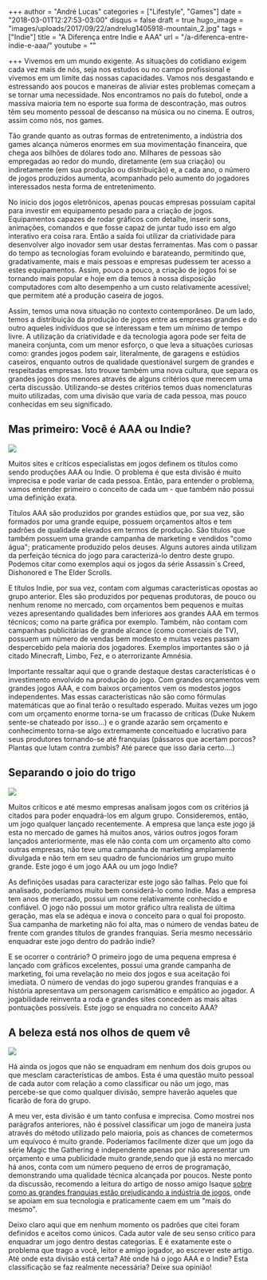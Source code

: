 +++
author = "André Lucas"
categories = ["Lifestyle", "Games"]
date = "2018-03-01T12:27:53-03:00"
disqus = false
draft = true
hugo_image = "images/uploads/2017/09/22/andrelug1405918-mountain_2.jpg"
tags = ["Indie"]
title = "A Diferença entre Indie e AAA"
url = "/a-diferenca-entre-indie-e-aaa/"
youtube = ""

+++
Vivemos em um mundo exigente. As situações do cotidiano exigem cada vez mais de nós, seja nos estudos ou no campo profissional e vivemos em um limite das nossas capacidades. Vamos nos desgastando e estressando aos poucos e maneiras de aliviar estes problemas começam a se tornar uma necessidade. Nos encontramos no país do futebol, onde a massiva maioria tem no esporte sua forma de descontração, mas outros têm seu momento pessoal de descanso na música ou no cinema. E outros, assim como nós, nos games.

Tão grande quanto as outras formas de entretenimento, a indústria dos games alcança números enormes em sua movimentação financeira, que chega aos bilhões de dólares todo ano. Milhares de pessoas são empregadas ao redor do mundo, diretamente (em sua criação) ou indiretamente (em sua produção ou distribuição) e, a cada ano, o número de jogos produzidos aumenta, acompanhado pelo aumento do jogadores interessados nesta forma de entretenimento.

No inicio dos jogos eletrônicos, apenas poucas empresas possuíam capital para investir em equipamento pesado para a criação de jogos. Equipamentos capazes de rodar gráficos com detalhe, inserir sons, animações, comandos e que fosse capaz de juntar tudo isso em algo interativo era coisa rara. Então a saída foi utilizar da criatividade para desenvolver algo inovador sem usar destas ferramentas. Mas com o passar do tempo  as tecnologias foram evoluindo e barateando, permitindo que, gradativamente, mais e mais pessoas e empresas pudessem ter acesso a estes equipamentos. Assim, pouco a pouco, a criação de jogos foi se tornando mais popular e hoje em dia temos à nossa disposição computadores com alto desempenho a um custo relativamente acessível; que permitem até a produção caseira de jogos.

Assim, temos uma nova situação no contexto contemporâneo. De um lado, temos a distribuição da produção de jogos entre as empresas grandes e do outro aqueles indivíduos que se interessam e tem um mínimo de tempo livre. A utilização da criatividade e da tecnologia agora pode ser feita de maneira conjunta, com um menor esforço, o que leva a situações curiosas como: grandes jogos podem sair, literalmente, de garagens e estúdios caseiros, enquanto outros de qualidade questionável surgem de grandes e respeitadas empresas.  Isto trouxe também uma nova cultura, que separa os grandes jogos dos menores através de alguns critérios que merecem uma certa discussão. Utilizando-se destes critérios temos duas nomenclaturas muito utilizadas, com uma divisão que varia de cada pessoa, mas pouco conhecidas em seu significado.

## Mas primeiro: Você é AAA ou Indie?

<img src="images/uploads/2017/09/22/andrelugbattlefield-44.jpg" class=" forestry--none" style="float: none;">

Muitos sites e críticos especialistas em jogos definem os títulos como sendo produções AAA ou Indie. O problema é que esta divisão é muito imprecisa e pode variar de cada pessoa. Então, para entender o problema, vamos entender primeiro o conceito de cada um - que também não possui uma definição exata.

Títulos AAA são produzidos por grandes estúdios que, por sua vez, são formados por uma grande equipe, possuem orçamentos altos e tem padrões de qualidade elevados em termos de produção. São títulos que também possuem uma grande campanha de marketing e vendidos "como água"; praticamente produzido pelos deuses. Alguns autores ainda utilizam da perfeição técnica do jogo para caracterizá-lo dentro deste grupo. Podemos citar como exemplos aqui os jogos da série Assassin´s Creed, Dishonored e The Elder Scrolls.

E títulos Indie, por sua vez, contam com algumas características opostas ao grupo anterior. Eles são produzidos por pequenas produtoras, de pouco ou nenhum renome no mercado, com orçamentos bem pequenos e muitas vezes apresentando qualidades bem inferiores aos grandes AAA em termos técnicos; como na parte gráfica por exemplo. Também, não contam com campanhas publicitárias de grande alcance (como comerciais de TV), possuem um número de vendas bem modesto e muitas vezes passam despercebido pela maioria dos jogadores. Exemplos importantes são o já citado Minecraft, Limbo, Fez, e o aterrorizante Amnésia.

Importante ressaltar aqui que o grande destaque destas características é o investimento envolvido na produção do jogo. Com grandes orçamentos vem grandes jogos AAA, e com baixos orçamentos vem os modestos jogos independentes. Mas essas características não são como fórmulas matemáticas que ao final terão o resultado esperado. Muitas vezes um jogo com um orçamento enorme torna-se um fracasso de críticas (Duke Nukem sente-se chateado por isso...) e o grande azarão sem orçamento e conhecimento torna-se algo extremamente conceituado e lucrativo para seus produtores tornando-se até franquias (pássaros que acertam porcos? Plantas que lutam contra zumbis? Até parece que isso daria certo....)

## Separando o joio do trigo

<img src="images/uploads/2017/09/22/andrelug80864d98b6c60d0e85bb5ce3b77a4788.jpg" class=" forestry--none" style="float: none;">

Muitos críticos e até mesmo empresas analisam jogos com os critérios já citados para poder enquadrá-los em algum grupo. Consideremos, então, um jogo qualquer lançado recentemente. A empresa que lança este jogo já esta no mercado de games há muitos anos, vários outros jogos foram lançados anteriormente, mas ele não conta com um orçamento alto como outras empresas, não teve uma campanha de marketing amplamente divulgada e não tem em seu quadro de funcionários um grupo muito grande. Este jogo é um jogo AAA ou um jogo Indie?

As definições usadas para caracterizar este jogo são falhas. Pelo que foi analisado, poderíamos muito bem considerá-lo como Indie. Mas a empresa tem anos de mercado, possui um nome relativamente conhecido e confiável. O jogo não possui um motor gráfico ultra realista de última geração, mas ela se adéqua e inova o conceito para o qual foi proposto. Sua campanha de marketing não foi alta, mas o número de vendas bateu de frente com grandes títulos de grandes franquias. Seria mesmo necessário enquadrar este jogo dentro do padrão indie?

E se ocorrer o contrário? O primeiro jogo de uma pequena empresa é lançado com gráficos excelentes, possui uma grande campanha de marketing, foi uma revelação no meio dos jogos e sua aceitação foi imediata. O número de vendas do jogo superou grandes franquias e a história apresentava um personagem carismático e empático ao jogador. A jogabilidade reinventa a roda e grandes sites concedem as mais altas pontuações possíveis. Este jogo se enquadra no conceito AAA?

## A beleza está nos olhos de quem vê

<img src="images/uploads/2017/09/22/andrelugimage_rayman_origins-16796-2066_0003.jpg" class=" forestry--none" style="float: none;">

Há ainda os jogos que não se enquadram em nenhum dos dois grupos ou que mesclam características de ambos. Esta é uma questão muito pessoal de cada autor com relação a como classificar ou não um jogo, mas percebe-se que como qualquer divisão, sempre haverão aqueles que ficarão de fora do grupo.

A meu ver, esta divisão é um tanto confusa e imprecisa. Como mostrei nos parágrafos anteriores, não é possível classificar um jogo de maneira justa através do método utilizado pelo maioria, pois as chances de cometermos um equívoco é muito grande. Poderíamos facilmente dizer que um jogo da série Magic the Gathering é independente apenas por não apresentar um orçamento e uma publicidade muito grande,sendo que já está no mercado há anos, conta com um número pequeno de erros de programação, demonstrando uma qualidade técnica alcançada por poucos. Neste ponto da discussão, recomendo a leitura do artigo de nosso amigo Isaque [sobre como as grandes franquias estão prejudicando a indústria de jogos](http://localhost:8080/artigos/as-franquias-anuais-estao-destruindo-o-mercado-de-games/), onde se apoiam em sua tecnologia e praticamente caem em um "mais do mesmo".

Deixo claro aqui que em nenhum momento os padrões que citei foram definidos e aceitos como únicos. Cada autor vale de seu senso crítico para enquadrar um jogo dentro destas categorias. E é exatamente este o problema que trago a você, leitor e amigo jogador, ao escrever este artigo. Até onde esta divisão está certa? Até onde há o jogo AAA e o Indie? Esta classificação se faz realmente necessária? Deixe sua opinião!

